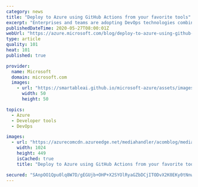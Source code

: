 ```yaml
---
category: news
title: "Deploy to Azure using GitHub Actions from your favorite tools"
excerpt: "Enterprises and teams are adopting DevOps technologies combined with people and processes to deliver high-quality code, with faster release cycles and continuous delivery of value, to achieve higher levels of satisfaction for their own customers.\r\n\r\nHowever, it can often get difficult to craft CI/CD"
publishedDateTime: 2020-05-27T08:00:01Z
webUrl: "https://azure.microsoft.com/blog/deploy-to-azure-using-github-actions-from-your-favorite-tools/"
type: article
quality: 101
heat: 101
published: true

provider:
  name: Microsoft
  domain: microsoft.com
  images:
    - url: "https://smartableai.github.io/microsoft-azure/assets/images/organizations/microsoft.com-50x50.jpg"
      width: 50
      height: 50

topics:
  - Azure
  - Developer tools
  - DevOps

images:
  - url: "https://azurecomcdn.azureedge.net/mediahandler/acomblog/media/Default/blog/e53fc3e7-de08-4b07-96d7-2228a4b23005.png"
    width: 1024
    height: 449
    isCached: true
    title: "Deploy to Azure using GitHub Actions from your favorite tools"

secured: "SAnpOO1Qpu0lq8W7D/gEGUjb+OHP+X2SYOlRyaGZbDCjITODvX2K0EKy0tNnwZx+4Z0pvq5lNBxG/ivckhiPAVClZRlIXEKam29cxxchkf/c1viPju/1R5cegSSoiXTKE6HnhBMfSvEpgypBxtN7ryw4e1xE9aGOoJ91IwC6Pe+JWJb1dmqRvWguNzDMnCX5d6patU8TjEoVOkVYcWsfacjOlsXzdLYhOg4cYZU+lYvU1OabIDGSyzQYidC2rSX4R/ryU1DHgqIHU2MZOlhk+DpONdJumxALU6L1fhdJXsbwvvrRm4fVDlJlk7gIonxiyviHcApvn5qWDs6jNxDT8g==;G9iUk9mVX0lDbhbxwt1pJw=="
---
```



